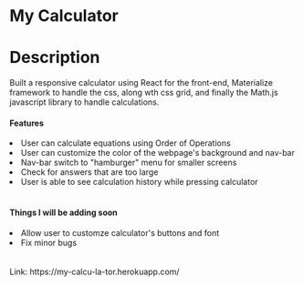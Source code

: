 # My Calculator

# Description

Built a responsive calculator using React for the front-end, Materialize framework to handle the css, along wth css grid, and finally the Math.js javascript library to handle calculations.


<h4>Features</h4>
<li>User can calculate equations using Order of Operations</li>
<li>User can customize the color of the webpage's background and nav-bar</li>
<li>Nav-bar switch to "hamburger" menu for smaller screens</li>
<li>Check for answers that are too large</li>
<li>User is able to see calculation history while pressing calculator</li>
<br />
<h4>Things I will be adding soon</h4>
<li>Allow user to customze calculator's buttons and font</li>
<li>Fix minor bugs</li>


<br />
<br />
Link: https://my-calcu-la-tor.herokuapp.com/




